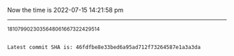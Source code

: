 Now the time is 2022-07-15 14:21:58 pm

---

<small>1810799023035648061667322429514</small>

```txt

Latest commit SHA is: 46fdfbe8e33bed6a95ad712f73264587e1a3a3da
```
